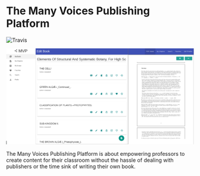 # The Many Voices Publishing Platform

![Travis](https://travis-ci.org/CS461-MVP/mvp_platform.svg?branch=master)

![Editing a book](/documents/editbook.png?raw=true)

The Many Voices Publishing Platform is about empowering professors to create
content for their classroom without the hassle of dealing with publishers or the
time sink of writing their own book.

